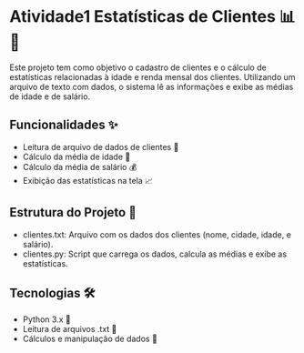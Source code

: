 # Atividade1 Estatísticas de Clientes 📊👥

Este projeto tem como objetivo o cadastro de clientes e o cálculo de estatísticas relacionadas à idade e renda mensal dos clientes. Utilizando um arquivo de texto com dados, 
o sistema lê as informações e exibe as médias de idade e de salário.

## Funcionalidades ✨

- Leitura de arquivo de dados de clientes 📄
- Cálculo da média de idade 📅
- Cálculo da média de salário 💰
- Exibição das estatísticas na tela 📈

## Estrutura do Projeto 📂
- clientes.txt: Arquivo com os dados dos clientes (nome, cidade, idade, e salário).
- clientes.py: Script que carrega os dados, calcula as médias e exibe as estatísticas.

## Tecnologias 🛠️
- Python 3.x 🐍
- Leitura de arquivos .txt 📑
- Cálculos e manipulação de dados 🔢

